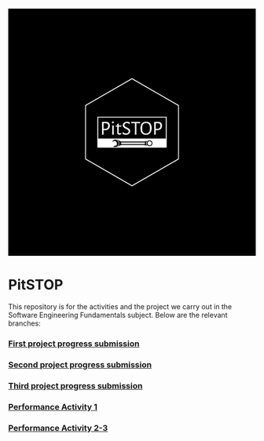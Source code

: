 ![Logo PitSTOP](https://github.com/hjanssena/FIS-Proyecto/blob/400702a69af59b7363217c3000b53e9cdb3efd01/Assets/LogoBlack.jpg)
# PitSTOP

This repository is for the activities and the project we carry out in the Software Engineering Fundamentals subject. Below are the relevant branches:

### [First project progress submission](https://github.com/hjanssena/FIS-Proyecto/tree/PrimeraEntrega)

### [Second project progress submission](https://github.com/hjanssena/FIS-Proyecto/tree/SegundaEntrega)

### [Third project progress submission](https://github.com/hjanssena/FIS-Proyecto/tree/TerceraEntrega)

### [Performance Activity 1](https://github.com/hjanssena/FIS-Proyecto/tree/PD-1)

### [Performance Activity 2-3](https://github.com/hjanssena/FIS-Proyecto/tree/PD2-3)
